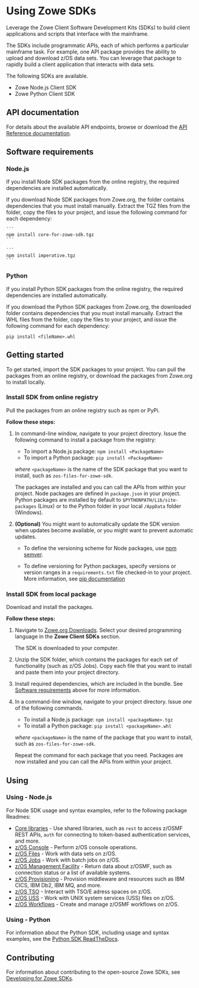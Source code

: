 # Using Zowe SDKs

Leverage the Zowe Client Software Development Kits (SDKs) to build client applications and scripts that interface with the mainframe.

The SDKs include programmatic APIs, each of which performs a particular mainframe task. For example, one API package provides the ability to upload and download z/OS data sets. You can leverage that package to rapidly build a client application that interacts with data sets.

The following SDKs are available.
- Zowe Node.js Client SDK
- Zowe Python Client SDK

## API documentation

For details about the available API endpoints, browse or download the [API Reference documentation](https://docs.zowe.org/stable/#zowe-client-sdk-reference-guides).

## Software requirements

### Node.js

If you install Node SDK packages from the online registry, the required dependencies are installed automatically.

If you download Node SDK packages from Zowe.org, the folder contains dependencies that you must install manually. Extract the TGZ files from the folder, copy the files to your project, and issue the following command for each dependency:

    ```
    npm install core-for-zowe-sdk.tgz
    ```

    ```
    npm install imperative.tgz
    ```

### Python

If you install Python SDK packages from the online registry, the required dependencies are installed automatically.

If you download the Python SDK packages from Zowe.org, the downloaded folder contains dependencies that you must install manually. Extract the WHL files from the folder, copy the files to your project, and issue the following command for each dependency:

```
pip install <fileName>.whl
```

## Getting started

To get started, import the SDK packages to your project. You can pull the packages from an online registry, or download the packages from Zowe.org to install locally.

### Install SDK from online registry

Pull the packages from an online registry such as npm or PyPi.

**Follow these steps:**

1. In command-line window, navigate to your project directory. Issue the following command to install a package from the registry:

   - To import a Node.js package: `npm install <PackageName>`
   - To import a Python package: `pip install <PackageName>`

   *where* `<packageName>` is the name of the SDK package that you want to install, such as `zos-files-for-zowe-sdk`.

    The packages are installed and you can call the APIs from within your project. Node packages are defined in `package.json` in your project. Python packages are installed by default to `$PYTHONPATH/Lib/site-packages` (Linux) or to the Python folder in your local `/AppData` folder (Windows).

2. **(Optional)** You might want to automatically update the SDK version when updates become available, or you might want to prevent automatic updates.

    - To define the versioning scheme for Node packages, use [npm semver](https://docs.npmjs.com/misc/semver#x-ranges-12x-1x-12-).

    - To define versioning for Python packages, specify versions or version ranges in a `requirements.txt` file checked-in to your project. More information, see [pip documentation](https://pip.pypa.io/en/stable/reference/pip_install/#example-requirements-file)

### Install SDK from local package

Download and install the packages.

**Follow these steps:**

1. Navigate to [Zowe.org Downloads](https://www.zowe.org/download.html). Select your desired programming language in the **Zowe Client SDKs** section.

   The SDK is downloaded to your computer.

2. Unzip the SDK folder, which contains the packages for each set of functionality (such as z/OS Jobs). Copy each file that you want to install and paste them into your project directory.

3. Install required dependencies, which are included in the bundle. See [Software requirements](#software-requirements) above for more information.

3. In a command-line window, navigate to your project directory. Issue *one* of the following commands.

   - To install a Node.js package: `npm install <packageName>.tgz`
   - To install a Python package: `pip install <packageName>.whl`

    *where* `<packageName>` is the name of the package that you want to install, such as `zos-files-for-zowe-sdk`.

    Repeat the command for each package that you need. Packages are now installed and you can call the APIs from within your project.

## Using


### Using - Node.js

For Node SDK usage and syntax examples, refer to the following package Readmes:

- [Core libraries](https://www.npmjs.com/package/@zowe/core-for-zowe-sdk) - Use shared libraries, such as `rest` to access z/OSMF REST APIs, `auth` for connecting to token-based authentication services, and more.
- [z/OS Console](https://www.npmjs.com/package/@zowe/zos-console-for-zowe-sdk) - Perform z/OS console operations.
- [z/OS Files](https://www.npmjs.com/package/@zowe/zos-files-for-zowe-sdk) - Work with data sets on z/OS.
- [z/OS Jobs](https://www.npmjs.com/package/@zowe/zos-jobs-for-zowe-sdk) - Work with batch jobs on z/OS.
- [z/OS Management Facility](https://www.npmjs.com/package/@zowe/zosmf-for-zowe-sdk) - Return data about z/OSMF, such as connection status or a list of available systems.
- [z/OS Provisioning](https://www.npmjs.com/package/@zowe/provisioning-for-zowe-sdk) - Provision middleware and resources such as IBM CICS, IBM Db2, IBM MQ, and more.
- [z/OS TSO](https://www.npmjs.com/package/@zowe/zos-tso-for-zowe-sdk) - Interact with TSO/E adress spaces on z/OS.
- [z/OS USS](https://www.npmjs.com/package/@zowe/zos-uss-for-zowe-sdk) - Work with UNIX system services (USS) files on z/OS.
- [z/OS Workflows](https://www.npmjs.com/package/@zowe/zos-workflows-for-zowe-sdk) - Create and manage z/OSMF workflows on z/OS.

### Using - Python

For information about the Python SDK, including usage and syntax examples, see the [Python SDK ReadTheDocs](https://zowe-client-python-sdk.readthedocs.io/en/latest/).

## Contributing

For information about contributing to the open-source Zowe SDKs, see [Developing for Zowe SDKs](../extend/extend-sdks.md).
